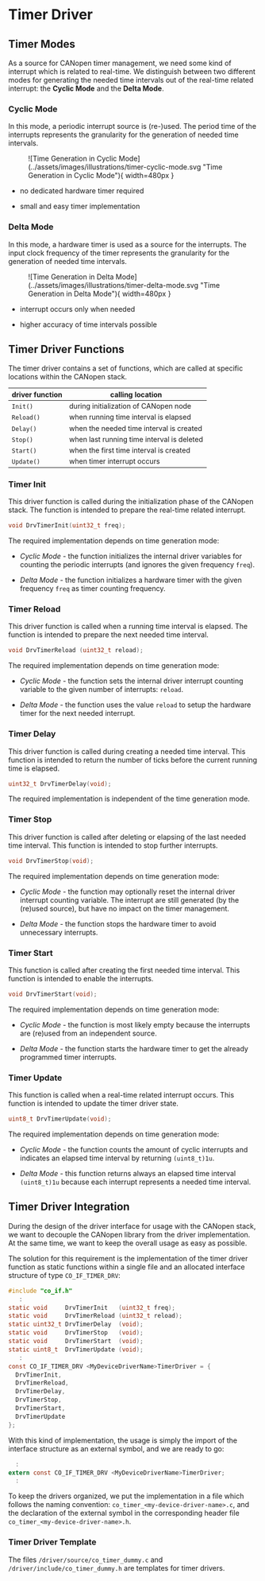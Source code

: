 # Timer Driver

## Timer Modes

As a source for CANopen timer management, we need some kind of interrupt which is related to real-time. We distinguish between two different modes for generating the needed time intervals out of the real-time related interrupt: the **Cyclic Mode** and the **Delta Mode**.

### Cyclic Mode

In this mode, a periodic interrupt source is (re-)used. The period time of the interrupts represents the granularity for the generation of needed time intervals.

<figure markdown>
![Time Generation in Cyclic Mode](../assets/images/illustrations/timer-cyclic-mode.svg "Time Generation in Cyclic Mode"){ width=480px }
</figure>

- no dedicated hardware timer required

- small and easy timer implementation

### Delta Mode

In this mode, a hardware timer is used as a source for the interrupts. The input clock frequency of the timer represents the granularity for the generation of needed time intervals.

<figure markdown>
![Time Generation in Delta Mode](../assets/images/illustrations/timer-delta-mode.svg "Time Generation in Delta Mode"){ width=480px }
</figure>

- interrupt occurs only when needed

- higher accuracy of time intervals possible

## Timer Driver Functions

The timer driver contains a set of functions, which are called at specific locations within the CANopen stack.

| driver function | calling location                           |
| --------------- | ------------------------------------------ |
| `Init()`        | during initialization of CANopen node      |
| `Reload()`      | when running time interval is elapsed      |
| `Delay()`       | when the needed time interval is created   |
| `Stop()`        | when last running time interval is deleted |
| `Start()`       | when the first time interval is created    |
| `Update()`      | when timer interrupt occurs                |

### Timer Init

This driver function is called during the initialization phase of the CANopen stack. The function is intended to prepare the real-time related interrupt.

```c
void DrvTimerInit(uint32_t freq);
```

The required implementation depends on time generation mode:

- *Cyclic Mode* - the function initializes the internal driver variables for counting the periodic interrupts (and ignores the given frequency `freq`).

- *Delta Mode* - the function initializes a hardware timer with the given frequency `freq` as timer counting frequency.

### Timer Reload

This driver function is called when a running time interval is elapsed. The function is intended to prepare the next needed time interval.

```c
void DrvTimerReload (uint32_t reload);
```

The required implementation depends on time generation mode:

- *Cyclic Mode* - the function sets the internal driver interrupt counting variable to the given number of interrupts: `reload`.

- *Delta Mode* - the function uses the value `reload` to setup the hardware timer for the next needed interrupt.

### Timer Delay

This driver function is called during creating a needed time interval. This function is intended to return the number of ticks before the current running time is elapsed.

```c
uint32_t DrvTimerDelay(void);
```

The required implementation is independent of the time generation mode.

### Timer Stop

This driver function is called after deleting or elapsing of the last needed time interval. This function is intended to stop further interrupts.

```c
void DrvTimerStop(void);
```

The required implementation depends on time generation mode:

- *Cyclic Mode* - the function may optionally reset the internal driver interrupt counting variable. The interrupt are still generated (by the (re)used source), but have no impact on the timer management.

- *Delta Mode* - the function stops the hardware timer to avoid unnecessary interrupts.

### Timer Start

This function is called after creating the first needed time interval. This function is intended to enable the interrupts.

```c
void DrvTimerStart(void);
```

The required implementation depends on time generation mode:

- *Cyclic Mode* - the function is most likely empty because the interrupts are (re)used from an independent source.

- *Delta Mode* - the function starts the hardware timer to get the already programmed timer interrupts.

### Timer Update

This function is called when a real-time related interrupt occurs. This function is intended to update the timer driver state.

```c
uint8_t DrvTimerUpdate(void);
```

The required implementation depends on time generation mode:

- *Cyclic Mode* - the function counts the amount of cyclic interrupts and indicates an elapsed time interval by returning `(uint8_t)1u`.

- *Delta Mode* - this function returns always an elapsed time interval `(uint8_t)1u` because each interrupt represents a needed time interval.

## Timer Driver Integration

During the design of the driver interface for usage with the CANopen stack, we want to decouple the CANopen library from the driver implementation. At the same time, we want to keep the overall usage as easy as possible.

The solution for this requirement is the implementation of the timer driver function as static functions within a single file and an allocated interface structure of type `CO_IF_TIMER_DRV`:

```c
#include "co_if.h"
   :
static void     DrvTimerInit   (uint32_t freq);
static void     DrvTimerReload (uint32_t reload);
static uint32_t DrvTimerDelay  (void);
static void     DrvTimerStop   (void);
static void     DrvTimerStart  (void);
static uint8_t  DrvTimerUpdate (void);
   :
const CO_IF_TIMER_DRV <MyDeviceDriverName>TimerDriver = {
  DrvTimerInit,
  DrvTimerReload,
  DrvTimerDelay,
  DrvTimerStop,
  DrvTimerStart,
  DrvTimerUpdate
};
```

With this kind of implementation, the usage is simply the import of the interface structure as an external symbol, and we are ready to go:

```c
  :
extern const CO_IF_TIMER_DRV <MyDeviceDriverName>TimerDriver;
  :
```

To keep the drivers organized, we put the implementation in a file which follows the naming convention: `co_timer_<my-device-driver-name>.c`, and the declaration of the external symbol in the corresponding header file `co_timer_<my-device-driver-name>.h`.

### Timer Driver Template

The files `/driver/source/co_timer_dummy.c` and `/driver/include/co_timer_dummy.h` are templates for timer drivers.
